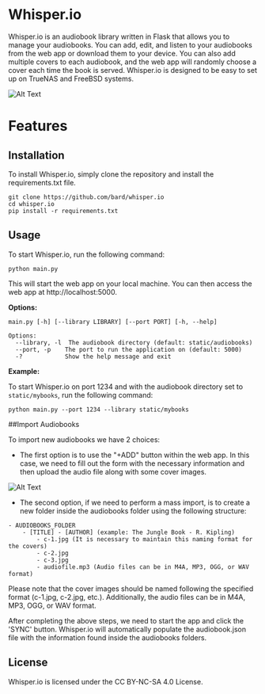 # Whisper.io

Whisper.io is an audiobook library written in Flask that allows you to manage your audiobooks. You can add, edit, and listen to your audiobooks from the web app or download them to your device. You can also add multiple covers to each audiobook, and the web app will randomly choose a cover each time the book is served. Whisper.io is designed to be easy to set up on TrueNAS and FreeBSD systems.

![Alt Text](image-url)

# Features


## Installation

To install Whisper.io, simply clone the repository and install the requirements.txt file.

```
git clone https://github.com/bard/whisper.io
cd whisper.io
pip install -r requirements.txt
```

## Usage

To start Whisper.io, run the following command:

```
python main.py
```

This will start the web app on your local machine. You can then access the web app at http://localhost:5000.

**Options:**

```
main.py [-h] [--library LIBRARY] [--port PORT] [-h, --help]

Options:
  --library, -l  The audiobook directory (default: static/audiobooks)
  --port, -p    The port to run the application on (default: 5000)
  -?            Show the help message and exit
```

**Example:**

To start Whisper.io on port 1234 and with the audiobook directory set to `static/mybooks`, run the following command:

```
python main.py --port 1234 --library static/mybooks
```

##Import Audiobooks

To import new audiobooks we have 2 choices:
- The first option is to use the "+ADD" button within the web app. In this case, we need to fill out the form with the necessary information and then upload the audio file along with some cover images.

![Alt Text](image-url)
- The second option, if we need to perform a mass import, is to create a new folder inside the audiobooks folder using the following structure:

```
- AUDIOBOOKS_FOLDER
    - [TITLE] - [AUTHOR] (example: The Jungle Book - R. Kipling)
        - c-1.jpg (It is necessary to maintain this naming format for the covers)
        - c-2.jpg
        - c-3.jpg
        - audiofile.mp3 (Audio files can be in M4A, MP3, OGG, or WAV format)
```

Please note that the cover images should be named following the specified format (c-1.jpg, c-2.jpg, etc.). Additionally, the audio files can be in M4A, MP3, OGG, or WAV format.

After completing the above steps, we need to start the app and click the 'SYNC' button. Whisper.io will automatically populate the audiobook.json file with the information found inside the audiobooks folders.

## License

Whisper.io is licensed under the CC BY-NC-SA 4.0 License.